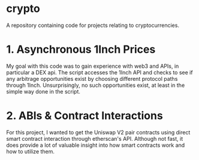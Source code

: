 # crypto
A repository containing code for projects relating to cryptocurrencies.

# 1. Asynchronous 1Inch Prices
 My goal with this code was to gain experience with web3 and APIs, in particular a DEX api. The script accesses the 1Inch API and checks to see if any arbitrage
 opportunities exist by choosing different protocol paths through 1Inch. Unsurprisingly, no such opportunities exist, at least in the simple way done in the 
 script.  


# 2. ABIs & Contract Interactions
 For this project, I wanted to get the Uniswap V2 pair contracts using direct smart contract interaction through etherscan's API. Although not fast, 
 it does provide a lot of valuable insight into how smart contracts work and how to utilize them.
